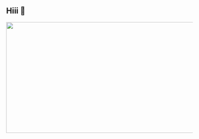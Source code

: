## Hiii 👋

<a href="https://www.gitanimals.org/en_US?utm_medium=image&utm_source=seungyeon9944&utm_content=farm">
<img
  src="https://render.gitanimals.org/farms/seungyeon9944"
  width="600"
  height="300"
/>
</a>

<!--
**seungyeon9944/seungyeon9944** is a ✨ _special_ ✨ repository because its `README.md` (this file) appears on your GitHub profile.

Here are some ideas to get you started:

- 🔭 I’m currently working on ...
- 🌱 I’m currently learning ...
- 👯 I’m looking to collaborate on ...
- 🤔 I’m looking for help with ...
- 💬 Ask me about ...
- 📫 How to reach me: ...
- 😄 Pronouns: ...
- ⚡ Fun fact: ...
-->
